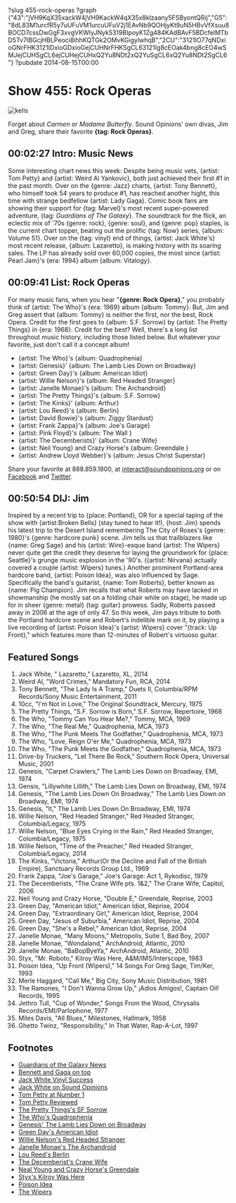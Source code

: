 ?slug 455-rock-operas
?graph {"43":"jVH9KqX35xackW4jVH9KackW4qX35x8klzaany5FSByontQRij","G5":"8dL83M1urcfR5y7uUFuVM1urcuUFuV2j1EAvNb9QOHjyKt9uN5HBvVfXsuu8BOCD7cssDwGgF3xvgVKWIyJNyk5319BIpoyK1Zg484KAdBAvF5BDcfelMTbD5Tv7IBGcjHBLPeoci8ihhKQTGk2OMvKGigylwhqB","2CU":"3121IO77qNDxioGNrFHK3121IDxioGDxioGejCUHNrFHKSgCL63121Ig8cEOak4bng8cEO4wSMJejCUHSgCL6ejCUHejCUHxQ2Yu8NDt2xQ2YuSgCL6xQ2Yu8NDt2SgCL6"}
?pubdate 2014-08-15T00:00

# Show 455: Rock Operas

![kelis](https://static.soundopinions.org/images/2014/rockoperas_web.jpg)

Forget about *Carmen* or *Madame Butterfly*. Sound Opinions' own divas, Jim and Greg, share their favorite **{tag: Rock Operas}**. 

## 00:02:27 Intro: Music News
Some interesting chart news this week: Despite being music vets, {artist: Tom Petty} and {artist: Weird Al Yankovic}, both just achieved their first #1 in the past month. Over on the {genre: Jazz} charts, {artist: Tony Bennett}, who himself took 54 years to produce #1, has reached another hight, this time with strange bedfellow  {artist: Lady Gaga}. Comic book fans are showing their support for {tag: Marvel}'s most recent super-powered adventure, {tag: *Guardians of The Galaxy*}. The soundtrack for the flick, an eclectic mix of '70s {genre: rock}, {genre: soul}, and {genre: pop} staples, is the current chart topper, beating out the prolific {tag: Now} series, {album: Volume 51}.  Over on the {tag: vinyl} end of things, {artist: Jack White's} most recent release, {album: Lazaretto}, is making history with its soaring sales. The LP has already sold over 60,000 copies, the most since {artist: Pearl Jam}'s {era: 1994} album {album: Vitalogy}. 

## 00:09:41 List: Rock Operas
For many music fans, when you hear "**{genre: Rock Opera}**," you probably think of {artist: The Who}'s {era: 1969} album {album: Tommy}. But, Jim and Greg assert that {album: Tommy} is neither the first, nor the best, Rock Opera. Credit for the first goes to {album: S.F. Sorrow} by {artist: The Pretty Things} in {era: 1968}. Credit for the best? Well, there's a long list throughout music history, including those listed below. But whatever your favorite, just don't call it a concept album! 

- {artist: The Who}'s {album: Quadrophenia} 
- {artist: Genesis}' {album: The Lamb Lies Down on Broadway}
- {artist: Green Day}'s {album: American Idiot}
- {artist: Willie Nelson}'s {album: Red Headed Stranger}
- {artist: Janelle Monae}'s {album: The Archandroid}
- {artist: The Pretty Things}'s {album: S.F. Sorrow}
- {artist: The Kinks}' {album: Arthur}
- {artist: Lou Reed}'s {album: Berlin}
- {artist: David Bowie}'s {album: Ziggy Stardust}
- {artist: Frank Zappa}'s {album: Joe's Garage}
- {artist: Pink Floyd}'s {album: The Wall }
- {artist: The Decemberists}' {album: Crane Wife}
- {artist: Neil Young} and Crazy Horse's {album: Greendale }
- {artist: Andrew Lloyd Webber}'s {album: Jesus Christ Superstar}

Share your favorite at 888.859.1800, at interact@soundopinions.org or on [Facebook](http://facebook.com/soundopinions) and [Twitter](https://twitter.com/soundopinions).

## 00:50:54 DIJ: Jim
Inspired by a recent trip to {place: Portland}, OR for a special taping of the show with {artist:Broken Bells} (stay tuned to hear it!), {host: Jim} spends his latest trip to the Desert Island remembering The City of Roses's {genre: 1980}'s {genre: hardcore punk} scene. Jim tells us that trailblazers like {name: Greg Sage} and his {artist: Wire}-esque band {artist: The Wipers} never quite get the credit they deserve for laying the groundwork for {place: Seattle}'s grunge music explosion in the '90's. ({artist: Nirvana} actually covered a couple {artist: Wipers} tunes.) Another prominent Portland-area hardcore band, {artist: Poison Idea}, was also influenced by Sage. Specifically the band's guitarist, {name: Tom Roberts}, better known as {name: Pig Champion}. Jim recalls that what Roberts may have lacked in showmanship (he mostly sat on a folding chair while on stage), he made up for in sheer {genre: metal} {tag: guitar} prowess. Sadly, Roberts passed away in 2006 at the age of only 47. So this week, Jim pays tribute to both the Portland hardcore scene and Robert's indelible mark on it, by playing a live recording of {artist: Poison Idea}'s {artist: Wipers} cover "{track: Up Front}," which features more than 12-minutes of Robert's virtuoso guitar.


## Featured Songs
  
1. Jack White, " Lazaretto," Lazaretto, XL, 2014 
1. Weird Al, "Word Crimes," Mandatory Fun, RCA, 2014 
1. Tony Bennett, "The Lady Is A Tramp," Duets II, Columbia/RPM Records/Sony Music Entertainment, 2011 
1. 10cc, "I'm Not in Love," The Original Soundtrack, Mercury, 1975 
1. The Pretty Things, "S.F. Sorrow is Born," S.F. Sorrow, Repertoire, 1968 
1. The Who, "Tommy Can You Hear Me?," Tommy, MCA, 1969 
1. The Who, "The Real Me," Quadrophenia, MCA, 1973 
1. The Who, "The Punk Meets The Godfather," Quadrophenia, MCA, 1973 
1. The Who, "Love, Reign O'er Me," Quadrophenia, MCA, 1973
1. The Who, "The Punk Meets the Godfather," Quadrophenia, MCA, 1973 
1. Drive-by Truckers, "Let There Be Rock," Southern Rock Opera, Universal Music, 2001 
1. Genesis, "Carpet Crawlers," The Lamb Lies Down on Broadway, EMI, 1974 
1. Gensis, "Lillywhite Lillith," The Lamb Lies Down on Broadway, EMI, 1974 
1. Genesis, "The Lamb Lies Down On Broadway," The Lamb Lies Down on Broadway, EMI, 1974 
1. Genesis, "It," The Lamb Lies Down On Broadway, EMI, 1974 
1. Willie Nelson, "Red Headed Stranger," Red Headed Stranger, Columbia/Legacy, 1975 
1. Willie Nelson, "Blue Eyes Crying in the Rain," Red Headed Stranger, Columbia/Legacy, 1975 
1. Willie Nelson, "Time of the Preacher," Red Headed Stranger, Columbia/Legacy, 2014 
1. The Kinks, "Victoria," Arthur(Or the Decline and Fall of the British Empire), Sanctuary Records Group Ltd., 1969
1. Frank Zappa, "Joe's Garage," Joe's Garage: Act 1, Rykodisc, 1979 
1. The Decemberists, "The Crane Wife pts. 1&2," The Crane Wife, Capitol, 2006 
1. Neil Young and Crazy Horse, "Double E," Greendale, Reprise, 2003 
1. Green Day, "American Idiot," American Idiot, Reprise, 2004 
1. Green Day, "Extraordinary Girl," American Idiot, Reprise, 2004
1. Green Day, "Jesus of Suburbia," American Idiot, Reprise, 2004 
1. Green Day, "She's a Rebel," American Idiot, Reprise, 2004 
1. Janelle Monae, "Many Moons," Metropolis, Suite 1, Bad Boy, 2007 
1. Janelle Monae, "Wondaland," ArchAndroid, Atlantic, 2010 
1. Janelle Monae, "BaBopByeYa," ArchAndroid, Atlantic, 2010 
1. Styx, "Mr. Roboto," Kilroy Was Here, A&M/IMS/Interscope, 1983 
1. Poison Idea, "Up Front (Wipers)," 14 Songs For Greg Sage, Tim/Ker, 1993 
1. Merle Haggard, "Call Me," Big City, Sony Music Distribution, 1981 
1. The Ramones, "I Don't Wanna Grow Up," ¡Adios Amigos!, Captain Oil! Records, 1995  
1. Jethro Tull, "Cup of Wonder," Songs From the Wood, Chrysalis Records/EMI/Parlophone, 1977 
1. Miles Davis, "All Blues," Milestones, Hallmark, 1958 
1. Ghetto Twinz, "Responsibility," In That Water, Rap-A-Lot, 1997


## Footnotes
- [Guardians of the Galaxy News](http://www.billboard.com/biz/articles/news/chart-alert/6214077/guardians-of-the-galaxy-soundtrack-battling-for-no-1-on)
- [Bennett and Gaga on top](http://www.billboard.com/biz/articles/6214314/lady-gaga-and-tony-bennett-top-jazz-digital-songs-chart-again)
- [Jack White Vinyl Success](http://www.avclub.com/article/jack-whites-lazaretto-best-selling-vinyl-lp-past-2-207837)
- [Jack White on Sound Opinions](http://www.soundopinions.org/show/349)
- [Tom Petty at Number 1](http://www.billboard.com/articles/columns/chart-beat/6207083/tom-petty-1-album-first-billboard-200-hypnotic-eye-heartbreakers)
- [Tom Petty Reviewed](http://www.soundopinions.org/show/453/review/tompetty)
- [The Pretty Things's SF Sorrow](http://www.theguardian.com/music/2010/may/06/pretty-things-sf-sorrow-cd-review)
- [The Who's Quadrophenia](http://www.theatlantic.com/entertainment/archive/2011/11/the-who-made-the-best-rock-opera-ever-but-its-not-the-one-you-think/248431/)
- [Genesis' The Lamb Lies Down on Broadway](http://www.newyorker.com/culture/culture-desk/the-ulysses-of-concept-albums)
- [Green Day's American Idiot](http://articles.chicagotribune.com/2004-11-10/features/0411090360_1_green-day-band-four-chord)
- [Willie Nelson's Red Headed Stranger](http://www.rollingstone.com/music/news/willie-nelsons-fight-to-release-red-headed-stranger-book-excerpt-20140617)
- [Janelle Monae's The Archandroid](http://www.soundopinions.org/show/234/#janellemonae)
- [Lou Reed's Berlin](http://www.soundopinions.org/show/417/special/rememberingloureed)
- [The Decemberist's Crane Wife](http://www.soundopinions.org/show/80/interview/thedecemberists)
- [Neal Young and Crazy Horse's Greendale](http://www.jimdero.com/News2004/Mar12Greendale.htm)
- [Styx's Kilroy Was Here](http://www.nytimes.com/1983/03/27/arts/serious-issues-underlie-a-new-album-from-styx.html)
- [Poison Idea](https://www.facebook.com/pages/Poison-Idea-Official-/366089496806858)
- [The Wipers](http://www.zenorecords.com/)
